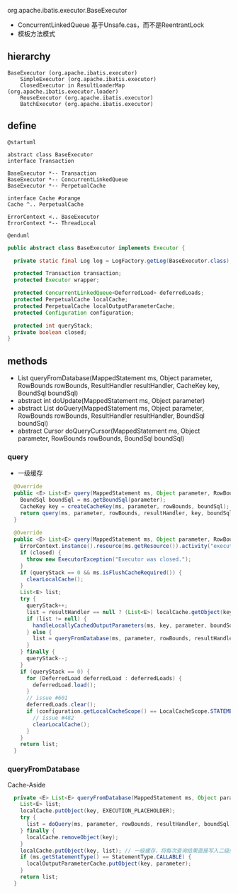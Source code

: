 org.apache.ibatis.executor.BaseExecutor

* ConcurrentLinkedQueue 基于Unsafe.cas，而不是ReentrantLock
* 模板方法模式

## hierarchy
```
BaseExecutor (org.apache.ibatis.executor)
    SimpleExecutor (org.apache.ibatis.executor)
    ClosedExecutor in ResultLoaderMap (org.apache.ibatis.executor.loader)
    ReuseExecutor (org.apache.ibatis.executor)
    BatchExecutor (org.apache.ibatis.executor)
```
## define
```plantuml
@startuml

abstract class BaseExecutor
interface Transaction 

BaseExecutor *-- Transaction
BaseExecutor *-- ConcurrentLinkedQueue
BaseExecutor *-- PerpetualCache

interface Cache #orange
Cache ^.. PerpetualCache

ErrorContext <.. BaseExecutor
ErrorContext *-- ThreadLocal

@enduml
```

```java
public abstract class BaseExecutor implements Executor {

  private static final Log log = LogFactory.getLog(BaseExecutor.class);

  protected Transaction transaction;
  protected Executor wrapper;

  protected ConcurrentLinkedQueue<DeferredLoad> deferredLoads;
  protected PerpetualCache localCache;
  protected PerpetualCache localOutputParameterCache;
  protected Configuration configuration;

  protected int queryStack;
  private boolean closed;
}  
```

## methods
* <E> List<E> queryFromDatabase(MappedStatement ms, Object parameter, RowBounds rowBounds, ResultHandler resultHandler, CacheKey key, BoundSql boundSql)
* abstract int doUpdate(MappedStatement ms, Object parameter)
* abstract <E> List<E> doQuery(MappedStatement ms, Object parameter, RowBounds rowBounds, ResultHandler resultHandler, BoundSql boundSql)
* abstract <E> Cursor<E> doQueryCursor(MappedStatement ms, Object parameter, RowBounds rowBounds, BoundSql boundSql)

### query
- 一级缓存

```java
  @Override
  public <E> List<E> query(MappedStatement ms, Object parameter, RowBounds rowBounds, ResultHandler resultHandler) throws SQLException {
    BoundSql boundSql = ms.getBoundSql(parameter);
    CacheKey key = createCacheKey(ms, parameter, rowBounds, boundSql); // 一级缓存 构造缓存key
    return query(ms, parameter, rowBounds, resultHandler, key, boundSql);
  }
 
  @Override
  public <E> List<E> query(MappedStatement ms, Object parameter, RowBounds rowBounds, ResultHandler resultHandler, CacheKey key, BoundSql boundSql) throws SQLException {
    ErrorContext.instance().resource(ms.getResource()).activity("executing a query").object(ms.getId());
    if (closed) {
      throw new ExecutorException("Executor was closed.");
    }
    if (queryStack == 0 && ms.isFlushCacheRequired()) {
      clearLocalCache();
    }
    List<E> list;
    try {
      queryStack++;
      list = resultHandler == null ? (List<E>) localCache.getObject(key) : null; // PerpetualCache localCache 一级缓存
      if (list != null) {
        handleLocallyCachedOutputParameters(ms, key, parameter, boundSql);
      } else {
        list = queryFromDatabase(ms, parameter, rowBounds, resultHandler, key, boundSql);
      }
    } finally {
      queryStack--;
    }
    if (queryStack == 0) {
      for (DeferredLoad deferredLoad : deferredLoads) {
        deferredLoad.load();
      }
      // issue #601
      deferredLoads.clear();
      if (configuration.getLocalCacheScope() == LocalCacheScope.STATEMENT) {
        // issue #482
        clearLocalCache();
      }
    }
    return list;
  }
```

### queryFromDatabase
Cache-Aside
```java
  private <E> List<E> queryFromDatabase(MappedStatement ms, Object parameter, RowBounds rowBounds, ResultHandler resultHandler, CacheKey key, BoundSql boundSql) throws SQLException {
    List<E> list;
    localCache.putObject(key, EXECUTION_PLACEHOLDER);
    try {
      list = doQuery(ms, parameter, rowBounds, resultHandler, boundSql);
    } finally {
      localCache.removeObject(key);
    }
    localCache.putObject(key, list); // 一级缓存，将每次查询结果直接写入二级缓存。区分二级缓存
    if (ms.getStatementType() == StatementType.CALLABLE) {
      localOutputParameterCache.putObject(key, parameter);
    }
    return list;
  }
```